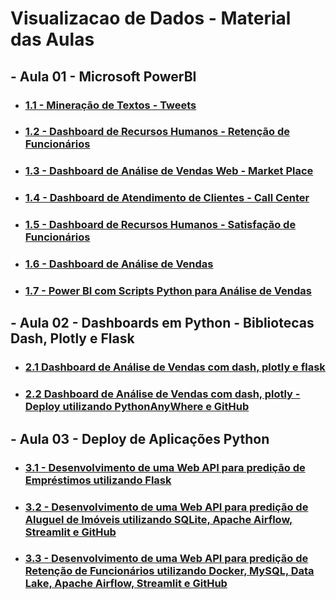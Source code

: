 # Visualizacao de Dados - Material das Aulas

## - Aula 01 - Microsoft PowerBI

* ### [1.1 - Mineração de Textos - Tweets]()

* ### [1.2 - Dashboard de Recursos Humanos - Retenção de Funcionários]()

* ### [1.3 - Dashboard de Análise de Vendas Web - Market Place]()

* ### [1.4 - Dashboard de Atendimento de Clientes - Call Center]()

* ### [1.5 - Dashboard de Recursos Humanos - Satisfação de Funcionários]()

* ### [1.6 - Dashboard de Análise de Vendas]()

* ### [1.7 - Power BI com Scripts Python para Análise de Vendas]()


## - Aula 02 - Dashboards em Python - Bibliotecas Dash, Plotly e Flask

* ### [2.1 Dashboard de Análise de Vendas com dash, plotly e flask]()

* ### [2.2 Dashboard de Análise de Vendas com dash, plotly - Deploy utilizando PythonAnyWhere e GitHub]()


## - Aula 03 - Deploy de Aplicações Python

* ### [3.1 - Desenvolvimento de uma Web API para predição de Empréstimos utilizando Flask]()

* ### [3.2 - Desenvolvimento de uma Web API para predição de Aluguel de Imóveis utilizando SQLite, Apache Airflow, Streamlit e GitHub]()

* ### [3.3 - Desenvolvimento de uma Web API para predição de Retenção de Funcionários utilizando Docker, MySQL, Data Lake, Apache Airflow, Streamlit e GitHub]()
